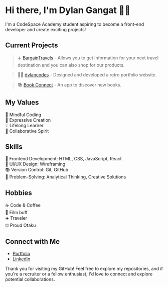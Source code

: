 # Hi there, I'm Dylan Gangat 👋🏻
I'm a CodeSpace Academy student aspiring to become a front-end developer and create exciting projects!

## Current Projects
> ✈️ [BargainTravels](https://bargaintravels.netlify.app/) - Allows you to get information for your next travel destination and you can also shop for our products.

> 👨‍💻 [dylancodes](https://dylancodes.netlify.app/) - Designed and developed a retro portfolio website.

> 📚 [Book Connect](https://book-connect-app.netlify.app/) - An app to discover new books.

## My Values
🧠 Mindful Coding </br>
🖤 Expressive Creation </br>
💡 Lifelong Learner </br>
🙌 Collaborative Spirit </br>

## Skills
🎨 Frontend Development: HTML, CSS, JavaScript, React </br>
📐 UI/UX Design: Wireframing </br>
📚 Version Control: Git, GitHub </br>
🧠 Problem-Solving: Analytical Thinking, Creative Solutions </br>

## Hobbies
☕️ Code & Coffee </br>
🍿 Film buff </br>
✈️ Traveler </br>
🤓 Proud Otaku </br>

## Connect with Me
- [Portfolio](https://dylancodes.netlify.app/)
- [LinkedIn](https://www.linkedin.com/in/dylan-gangat-5a666b20a/)

Thank you for visiting my GitHub! Feel free to explore my repositories, and if you're a recruiter or a fellow enthusiast, I'd love to connect and explore potential collaborations.

